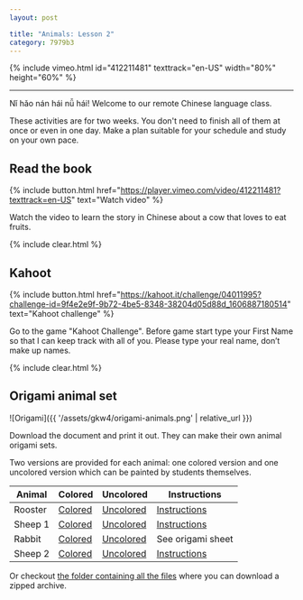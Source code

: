 ```yaml
---
layout: post

title: "Animals: Lesson 2"
category: 7979b3
---
```


{% include vimeo.html id="412211481" texttrack="en-US" width="80%" height="60%" %}

---

Nǐ hǎo nán hái nǚ hái! Welcome to our remote Chinese language class.

These activities are for two weeks. You don't need to finish all of them at once or even in one day. Make a plan suitable for your schedule and study on your own pace.

## Read the book

{% include button.html href="https://player.vimeo.com/video/412211481?texttrack=en-US" text="Watch video" %}

Watch the video to learn the story in Chinese about a cow that loves to eat fruits.

{% include clear.html %}

## Kahoot

{% include button.html href="https://kahoot.it/challenge/04011995?challenge-id=9f4e2e9f-9b72-4be5-8348-38204d05d88d_1606887180514" text="Kahoot challenge" %}

Go to the game "Kahoot Challenge". Before game start type your First Name so that I can keep track with all of you. Please type your real name, don’t make up names.

{% include clear.html %}

## Origami animal set

![Origami]({{ '/assets/gkw4/origami-animals.png' | relative_url }})

Download the document and print it out. They can make their own animal origami sets.

Two versions are provided for each animal: one colored version and one uncolored version which can be painted by students themselves.

| **Animal** | **Colored**                | **Uncolored**                  | **Instructions**                     |
| ---------- | -------------------------- | ------------------------------ | ------------------------------------ |
| Rooster    | [Colored][rooster-colored] | [Uncolored][rooster-uncolored] | [Instructions][rooster-instructions] |
| Sheep 1    | [Colored][sheep1-colored]  | [Uncolored][sheep1-uncolored]  | [Instructions][sheep1-instructions]  |
| Rabbit     | [Colored][rabbit-colored]  | [Uncolored][rabbit-uncolored]  | See origami sheet                    |
| Sheep 2    | [Colored][sheep2-colored]  | [Uncolored][sheep2-uncolored]  | [Instructions][sheep2-instructions]  |

Or checkout [the folder containing all the files][all] where you can download a zipped archive.

[rooster-colored]: https://drive.google.com/open?id=1UEh7eoZXvjCzIT9gmoSlMzWcUfp8jDTB
[rooster-uncolored]: https://drive.google.com/open?id=1WrocAitIQLbuRFKQExHwsYzKkwCJ-y6b
[rooster-instructions]: https://drive.google.com/open?id=1Vn5lfh6ZvVhAcJHZi5kTrJ73qjrEt6x-
[sheep1-colored]: https://drive.google.com/open?id=1OZ6kRKS3mUcXt9daNzhvSlzmmYOLW5MT
[sheep1-uncolored]: https://drive.google.com/open?id=1lH-ZMDZkLi1HYS7X_6ZaOy8F4V_uRhth
[sheep1-instructions]: https://drive.google.com/open?id=1V2d1HjbrNzC5PjUkGWdZ1tT4KwiVNj6y
[rabbit-colored]: https://drive.google.com/open?id=1RSoB_UMvyxAy6d7jKkUfvQLxS0vJbJ4w
[rabbit-uncolored]: https://drive.google.com/open?id=145FWxqcHhai4JWB4AxbxCF0doENhWByQ
[sheep2-colored]: https://drive.google.com/open?id=1aC8KECM9R5iaLLm7musT-VLgtz3LE9uS
[sheep2-uncolored]: https://drive.google.com/open?id=12IXCZekZ8K3EXiESjPtwSMxX0fwEGc58
[sheep2-instructions]: https://drive.google.com/open?id=1nf3ooraIo0WHurECA2MA-Gxe4g2Kw7X4
[all]: https://drive.google.com/open?id=1u-798xuktwSG1E5lnHHaM2T0sssiT0rd
